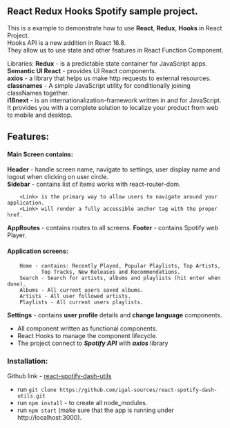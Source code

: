 ## React Redux Hooks Spotify sample project.

This is a example to demonstrate how to use **React**, **Redux**, **Hooks** in React Project.<br />
Hooks API is a new addition in React 16.8.<br />They allow us to use state and other
features in React Function Component.

Libraries:
**Redux** - is a predictable state container for JavaScript apps.<br />
**Semantic UI React** - provides UI React components.<br />
**axios** - a library that helps us make http requests to external resources.<br />
**classnames** - A simple JavaScript utility for conditionally joining classNames together.<br />
**i18next** - is an internationalization-framework written in and for JavaScript.<br />
It provides you with a complete solution to localize your product from web to mobile and desktop.

## Features:

#### Main Screen contains:

**Header** - handle screen name, navigate to settings, user display name and logout when clicking on user circle.<br />
**Sidebar** - contains list of **<Link>** items works with react-router-dom.

        <Link> is the primary way to allow users to navigate around your application.
        <Link> will render a fully accessible anchor tag with the proper href.

**AppRoutes** - contains routes to all screens.
**Footer** - contains Spotify web Player.

#### Application screens:

        Home - contains: Recently Played, Popular Playlists, Top Artists,
               Top Tracks, New Releases and Recommendations.
        Search - Search for artists, albums and playlists (hit enter when done).
        Albums - All current users saved albums.
        Artists - All user followed artists.
        Playlists - All current users playlists.

**Settings** - contains **user profile** details and **change language** components.

- All component written as functional components.
- React Hooks to manage the component lifecycle.
- The project connect to **_Spotify API_** with **_axios_** library

### Installation:

Github link - [react-spotify-dash-utils](https://github.com/igal-sources/react-spotify-dash-utils)

- run `git clone https://github.com/igal-sources/react-spotify-dash-utils.git`
- run `npm install` - to create all node_modules.
- run `npm start` (make sure that the app is running under http://localhost:3000).
